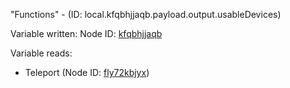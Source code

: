 "Functions" - (ID: local.kfqbhjjaqb.payload.output.usableDevices)

Variable written:
Node ID: [kfqbhjjaqb](../nodes/kfqbhjjaqb.md)

Variable reads:
* Teleport (Node ID: [fly72kbjyx](../nodes/fly72kbjyx.md))
